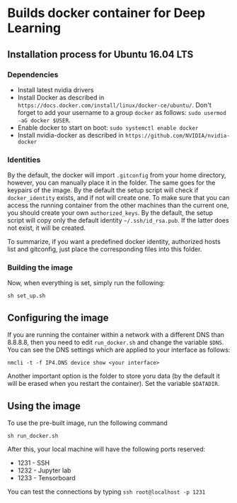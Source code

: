 # Builds docker container for Deep Learning

## Installation process for Ubuntu 16.04 LTS

### Dependencies

* Install latest nvidia drivers
* Install Docker as described in `https://docs.docker.com/install/linux/docker-ce/ubuntu/`. Don't forget to add your username to a group `docker` as follows: `sudo usermod -aG docker $USER`.
* Enable docker to start on boot: `sudo systemctl enable docker`
* Install nvidia-docker as described in `https://github.com/NVIDIA/nvidia-docker`

### Identities

By the default, the docker will import `.gitconfig` from your home directory, however, you can manually place it in the folder. The same goes for the keypairs of the image. By the default the setup script will check if `docker_identity` exists, and if not will create one. To make sure that you can access the running container from the other machines than the current one, you should create your own `authorized_keys`. By the default, the setup script will copy only the default identity `~/.ssh/id_rsa.pub`. If the latter does not exist, it will be created.

To summarize, if you want a predefined docker identity, authorized hosts list and gitconfig, just place the corresponding files into this folder. 

### Building the image

Now, when everything is set, simply run the following:

```
sh set_up.sh

```

## Configuring the image

If you are running the container within a network with a different DNS than 8.8.8.8, then you need to edit `run_docker.sh` and change the variable `$DNS`. You can see the DNS settings which are applied to your interface as follows:
```
nmcli -t -f IP4.DNS device show <your interface>

```

Another important option is the folder to store yoru data (by the default it will be erased when you restart the container). Set the variable `$DATADIR`.

## Using the image

To use the pre-built image, run the following command

```
sh run_docker.sh

```

After this, your local machine will have the following ports reserved:

* 1231 - SSH
* 1232 - Jupyter lab
* 1233 - Tensorboard


You can test the connections by typing `ssh root@localhost -p 1231`

